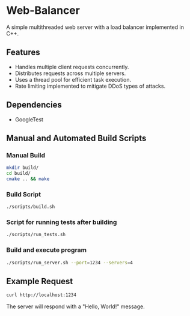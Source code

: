 # Web-Balancer

A simple multithreaded web server with a load balancer implemented in C++.

## Features

- Handles multiple client requests concurrently.
- Distributes requests across multiple servers.
- Uses a thread pool for efficient task execution.
- Rate limiting implemented to mitigate DDoS types of attacks.

## Dependencies
- GoogleTest

## Manual and Automated Build Scripts

### Manual Build

```bash
mkdir build/
cd build/
cmake .. && make
```

### Build Script

```bash
./scripts/build.sh 
```

### Script for running tests after building

```bash
./scripts/run_tests.sh 
```

### Build and execute program
```bash
./scripts/run_server.sh --port=1234 --servers=4
```


## Example Request

```bash
curl http://localhost:1234
```

The server will respond with a "Hello, World!" message.
